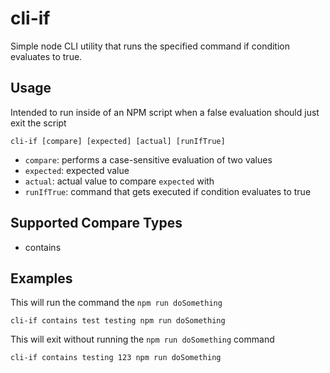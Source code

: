 # cli-if
Simple node CLI utility that runs the specified command if condition evaluates to true.

## Usage
Intended to run inside of an NPM script when a false evaluation should just exit the script
```
cli-if [compare] [expected] [actual] [runIfTrue]
```

* `compare`: performs a case-sensitive evaluation of two values
* `expected`: expected value
* `actual`: actual value to compare `expected` with
* `runIfTrue`: command that gets executed if condition evaluates to true

## Supported Compare Types
- contains

## Examples
This will run the command the `npm run doSomething`
```
cli-if contains test testing npm run doSomething
```

This will exit without running the `npm run doSomething` command
```
cli-if contains testing 123 npm run doSomething
```
